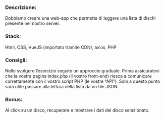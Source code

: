 ### Descrizione:
Dobbiamo creare una web-app che permetta di leggere una lista di dischi presente nel nostro server.

### Stack:
Html, CSS, VueJS (importato tramite CDN), axios, PHP

### Consigli:
Nello svolgere l’esercizio seguite un approccio graduale.
Prima assicuratevi che la vostra pagina index.php (il vostro front-end) riesca a comunicare correttamente con il vostro script PHP (le vostre “API”).
Solo a questo punto sarà utile passare alla lettura della lista da un file JSON.

### Bonus:
Al click su un disco, recuperare e mostrare i dati del disco selezionato.